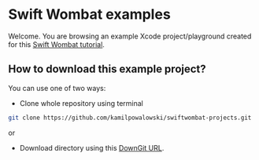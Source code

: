# Swift Wombat examples

Welcome. You are browsing an example Xcode project/playground created for this [Swift Wombat tutorial](https://swiftwombat.com/how-to-control-image-view-interpolation-in-swiftui/).

## How to download this example project?

You can use one of two ways:

- Clone whole repository using terminal

```bash
git clone https://github.com/kamilpowalowski/swiftwombat-projects.git
```

or

- Download directory using this [DownGit URL](https://downgit.github.io/#/home?url=https://github.com/kamilpowalowski/swiftwombat-projects/tree/main/ImageInterpolation).

